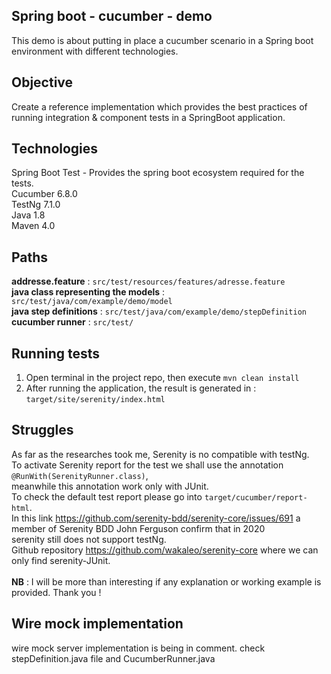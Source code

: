 Spring boot - cucumber - demo
-------
This demo is about putting in place a cucumber scenario in a Spring boot environment with different technologies.


Objective
--
Create a reference implementation which provides the best practices of running integration & component tests in a SpringBoot application.

Technologies
--
Spring Boot Test - Provides the spring boot ecosystem required for the tests.<br>
Cucumber 6.8.0 <br>
TestNg 7.1.0<br>
Java 1.8 <br>
Maven 4.0

Paths
--
**addresse.feature** : ``src/test/resources/features/adresse.feature`` <br>
**java class representing the models** : ``src/test/java/com/example/demo/model`` <br>
**java step definitions** : ``src/test/java/com/example/demo/stepDefinition`` <br>
**cucumber runner** : ``src/test/``

Running tests
---
1. Open terminal in the project repo, then execute ``mvn clean install``
2. After running the application, the result is generated in : ``target/site/serenity/index.html``

Struggles
---

As far as the researches took me, Serenity is no compatible with testNg.<br>
To activate Serenity report for the test we shall use the annotation ``@RunWith(SerenityRunner.class)``,<br>
meanwhile this annotation work only with JUnit.<br>
To check the default test report please go into ``target/cucumber/report-html``.<br>
In this link <https://github.com/serenity-bdd/serenity-core/issues/691> a member of Serenity BDD John Ferguson confirm that in 2020<br>serenity still does not support testNg.<br>
Github repository <https://github.com/wakaleo/serenity-core> where we can only find serenity-JUnit.<br><br>
**NB** : I will be more than interesting if any explanation or working example is provided. Thank you ! 

Wire mock implementation
---
wire mock server implementation is being in comment.
check stepDefinition.java file and CucumberRunner.java
